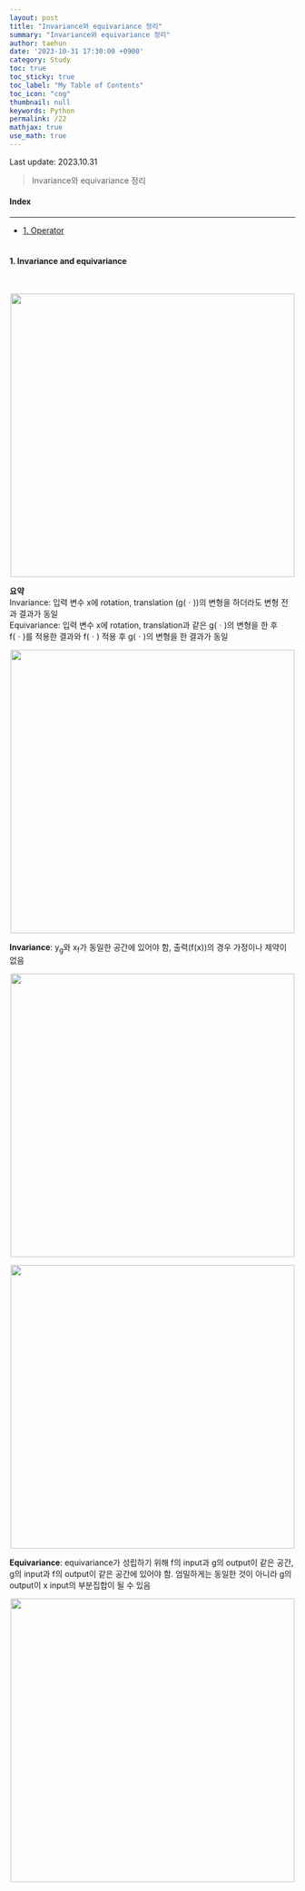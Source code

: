 ```yaml
---
layout: post
title: "Invariance와 equivariance 정리"
summary: "Invariance와 equivariance 정리"
author: taehun
date: '2023-10-31 17:30:00 +0900'
category: Study
toc: true
toc_sticky: true
toc_label: "My Table of Contents"
toc_icon: "cog"
thumbnail: null
keywords: Python
permalink: /22
mathjax: true
use_math: true
---
```


Last update: 2023.10.31<br>

> Invariance와 equivariance 정리<br>

#### Index
---

- [1. Operator](#1-operator)<br><br>

#### **1. Invariance and equivariance**
  
<br>

<p align="center">
  <img src = "https://github.com/SSSAMKIM/SSSAMKIM.github.io/assets/86653075/bbc02a77-ae17-48ee-9023-702dc1eb3ca6" width = "500" height = "auto">
</p>

**요약**<br>
Invariance: 입력 변수 x에 rotation, translation (g(ㆍ))의 변형을 하더라도 변형 전과 결과가 동일 <br>
Equivariance: 입력 변수 x에 rotation, translation과 같은 g(ㆍ)의 변형을 한 후 f(ㆍ)를 적용한 결과와 f(ㆍ) 적용 후 g(ㆍ)의 변형을 한 결과가 동일 <br>
<p align="center">
  <img src = "https://github.com/SSSAMKIM/SSSAMKIM.github.io/assets/86653075/18321569-e079-4d0f-a979-5ece50b15db8" width = "500" height = "auto">
</p>

**Invariance**: y<sub>g</sub>와 x<sub>f</sub>가 동일한 공간에 있어야 함, 출력(f(x))의 경우 가정이나 제약이 없음<br>

<p align="center">
  <img src = "https://github.com/SSSAMKIM/SSSAMKIM.github.io/assets/86653075/8cefd2c0-35c1-47fc-902c-f98c1d82b232" width = "500" height = "auto">
</p>

<p align="center">
  <img src = "https://github.com/SSSAMKIM/SSSAMKIM.github.io/assets/86653075/d1f75362-f66a-4361-bc86-2016cd111229" width = "500" height = "auto">
</p>

**Equivariance**: equivariance가 성립하기 위해 f의 input과 g의 output이 같은 공간, g의 input과 f의 output이 같은 공간에 있어야 함. 엄밀하게는 동일한 것이 아니라 g의 output이 x input의 부분집합이 될 수 있음<br>

<p align="center">
  <img src = "https://github.com/SSSAMKIM/SSSAMKIM.github.io/assets/86653075/560518bc-f57f-425b-903b-e24936782715" width = "500" height = "auto">
</p>

